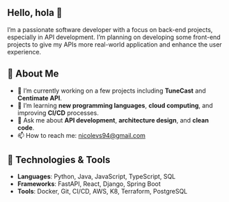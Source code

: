 ## Hello, hola 👋

I’m a passionate software developer with a focus on back-end projects, especially in API development. 
I’m planning on developing some front-end projects to give my APIs more real-world application and enhance the user experience.

## 🚀 About Me

- 🔭 I’m currently working on a few projects including **TuneCast** and **Centimate API**.
- 🌱 I’m learning **new programming languages**, **cloud computing**, and improving **CI/CD** processes.
- 💬 Ask me about **API development**, **architecture design**, and **clean code**.
- 📫 How to reach me: [nicolevs94@gmail.com](mailto:nicolevs94@gmail.com)

## 🔧 Technologies & Tools

- **Languages**: Python, Java, JavaScript, TypeScript, SQL
- **Frameworks**: FastAPI, React, Django, Spring Boot
- **Tools**: Docker, Git, CI/CD, AWS, K8, Terraform, PostgreSQL

<!--
**nicolendless/nicolendless** is a ✨ _special_ ✨ repository because its `README.md` (this file) appears on your GitHub profile.

Here are some ideas to get you started:

- 🔭 I’m currently working on ...
- 🌱 I’m currently learning ...
- 👯 I’m looking to collaborate on ...
- 🤔 I’m looking for help with ...
- 💬 Ask me about ...
- 📫 How to reach me: ...
- 😄 Pronouns: ...
- ⚡ Fun fact: ...
-->
